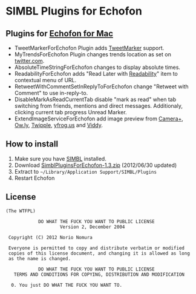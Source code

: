SIMBL Plugins for Echofon
====================================
Plugins for [Echofon for Mac](http://www.echofon.com/twitter/mac)
------- 
- TweetMarkerForEchofon Plugin
adds [TweetMarker](http://tweetmarker.net/) support.
- MyTrendsForEchofon Plugin changes trends location as set on [twitter.com](https://twitter.com).
- AbsoluteTimeStringForEchofon changes to display absolute times.
- ReadabilityForEchofon adds "Read Later with [Readability](http://www.readability.com)" item to contextual menu of URL.
- RetweetWithCommentSetInReplyToForEchofon change "Retweet with Comment" to use in-reply-to.
- DisableMarkAsReadCurrentTab disable "mark as read" when tab switching from friends, mentions and direct messages. Additionaly, clicking current tab progress Unread Marker.
- ExtendImageServiceForEchofon add image preview from [Camera+](http://api.camerapl.us/), [Ow.ly](http://ow.ly/), [Twipple](http://p.twipple.jp/), [yfrog.us](http://yfrog.us/) and [Viddy](http://viddy.com/).

How to install
--------------
1. Make sure you have [SIMBL](http://www.culater.net/software/SIMBL/SIMBL.php) installed.
2. Download [SimblPluginsForEchofon-1.3.zip](http://github.com/downloads/norio-nomura/SimblPluginsForEchofon/SimblPluginsForEchofon-1.3.zip) (2012/06/30 updated)
3. Extract to `~/Library/Application Support/SIMBL/Plugins`
4. Restart Echofon

License
-------
	(The WTFPL)
	
	            DO WHAT THE FUCK YOU WANT TO PUBLIC LICENSE
	                    Version 2, December 2004
	
	 Copyright (C) 2012 Norio Nomura
	
	 Everyone is permitted to copy and distribute verbatim or modified
	 copies of this license document, and changing it is allowed as long
	 as the name is changed.
	
	            DO WHAT THE FUCK YOU WANT TO PUBLIC LICENSE
	   TERMS AND CONDITIONS FOR COPYING, DISTRIBUTION AND MODIFICATION
	
	  0. You just DO WHAT THE FUCK YOU WANT TO.
